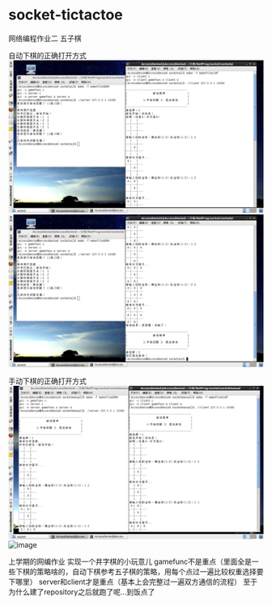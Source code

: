 # socket-tictactoe
网络编程作业二 五子棋

自动下棋的正确打开方式
![image](https://github.com/AccessDeniedx/socket-tictactoe/blob/master/AI_1.png)
![image](https://github.com/AccessDeniedx/socket-tictactoe/blob/master/AI_2.png)

手动下棋的正确打开方式
![image](https://github.com/AccessDeniedx/socket-tictactoe/blob/master/mamual_1.png)
![image](https://github.com/AccessDeniedx/socket-tictactoe/blob/master/mamual_2.png)

上学期的网编作业 实现一个井字棋的小玩意儿 gamefunc不是重点（里面全是一些下棋的策略啥的，自动下棋参考五子棋的策略，用每个点过一遍比较权重选择要下哪里） server和client才是重点（基本上会完整过一遍双方通信的流程） 至于为什么建了repository之后就跑了呢...到饭点了
